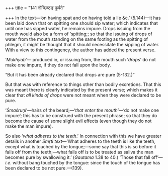 +++
title = "141 नोच्छिष्टङ् कुर्वते"

+++
In the text—‘on having spat and on having told a lie &c.’ (5.144)—it has
been laid down that on spitting one should sip water; which indicates
that until one has sipped water, he remains impure. Drops issuing from
the mouth would also be a form of ‘spitting;; so that the issuing of
drops of water from the mouth standing on the same footing as the
spitting of phlegm, it might be thought that it should necessitate the
sipping of water. With a view to this contingency, the author has added
the present verse.

‘*Mukhyaḥ*’— produced in, or issuing from, the mouth such ‘*drops*’ do
not make one impure, if they do not fall upon the body.

“But it has been already declared that drops are pure (5-132.)”

But that was with reference to things other than bodily excretions. That
this was meant there is clearly indicated by the present verse; which
makes it clear that *all kinds of drops* were not meant when they were
declared to be pure.

‘*Śmaśruṇi*’—hairs of the beard,—‘*that enter the mouth*’—‘do not make
one impure’; this has to be construed with the present phrase; so that
they do become the cause of some slight evil effects (even though they
do not make the man impure).

So also ‘*what adheres to the teeth*.’ In connection with this we have
greater details in another *Smṛti text*—‘What adheres to the teeth is
like the teeth, except what is touched by the tongue;—some say that this
is so before it falls off from the teeth;—what falls off is to be
treated as saliva the man becomes pure by swallowing it.’ (*Gautama*
1.38 to 40.) ‘Those that fall off’—*i.e*. without bang touched by the
tongue: since the touch of the tongue has been declared to be not
pure.—(139).


